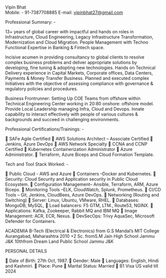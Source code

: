 Vipin Bhat                                           
Mobile: - 91-7387708885
E-mail: vipinbhat27@gmail.com
              
Professional Summary: - 	           		

13+ years of global career with impactful and hands on roles in Infrastructure, Cloud Engineering, Legacy Infrastructure Transformation, Modernization and Cloud Migration. People Management with Techno Functional Expertise in Banking & Fintech space.

Incisive acumen in providing consultancy to global clients to resolve complex business problems and deliver appropriate solutions by developing, fine tuning & adopting new technologies. Hands on Technical Delivery experience in Capital Markets, Corporate offices, Data Centers, Payments & Money Transfer Business. Planned and executed complex Initiatives with the objective of assessing compliance with governance & regulatory policies and procedures.

Business Frontrunner: Setting Up COE Teams from offshore within Technical Engineering Center working in 20:80 onshore: offshore model.  Provide Local Leadership managing Infra, Cloud and Devops. 
Innate capability to interact effectively with people of various cultures & backgrounds and succeed in challenging environments.


Professional Certifications/Trainings: - 

	SAFe Agile Certified 
	AWS Solutions Architect – Associate Certified
	Jenkins, Azure DevOps 
	AWS Network Specialty 
	CCNA and CCNP Certified
	Kubernetes Containerization Administrator 
	Azure Administrator.
	Terraform, Azure Biceps  and Cloud Formation Template.



Tech and Tool Stack Worked: - 

	Public Cloud - AWS and Azure
	Containers –Docker and Kubernetes.
	Security: Cloud Security and Application security in Public Cloud Ecosystem.
	Configuration Management– Ansible, Terraform, ARM, Azure Biceps.
	Monitoring Tools –ELK, CloudWatch, Splunk, Prometheus.
	CI/CD Tools – Git, Jenkins, CloudBees, Azure DevOps. 
	Networking (Routing and Switching)
	Server: Linux, Ubuntu, VMware, RHEL.
	Databases: MongoDB, MySQL, 
	Load balancers: F5 GTM, LTM., Route53, NGINX.
	Applications: Kafka, Zookeeper, Rabbit MQ and IBM MQ
	Image  Management: ACR, ECR, Nexus.
	DevSecOps: Trivy AquaSec, Microsoft Defender for Containers.


ACADEMIA
B-Tech (Electrical & Electronics) from G.S Mandal’s MIT College Aurangabad, Maharashtra 2010 
+2 Sc. fromS.M Jain High School Jammu J&K
10thfrom Dream Land Public School Jammu J&K


PERSONAL DETAILS

	Date of Birth: 27th Oct, 1987.
	Gender: Male 
	Languages: English, Hindi and Kashmiri.
	Place: Pune
	Marital Status: Married
	B1 Visa US valid till 2024

